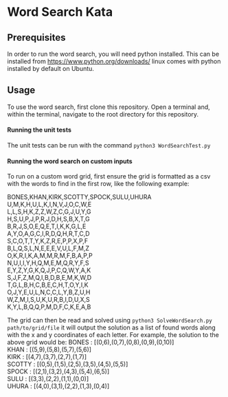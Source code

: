 # Word Search Kata
 
 ## Prerequisites
 
 In order to run the word search, you will need python installed. This can be installed from 
 https://www.python.org/downloads/ linux comes with python installed by default on Ubuntu.
 
 ## Usage
 
 To use the word search, first clone this repository. Open a terminal and, within the terminal, 
 navigate to the root directory for this repository.
 
 #### Running the unit tests
 The unit tests can be run with the command `python3 WordSearchTest.py`
 
 #### Running the word search on custom inputs
 To run on a custom word grid, first ensure the grid is formatted as a csv with the words to 
 find in the first row, like the following example: 

BONES,KHAN,KIRK,SCOTTY,SPOCK,SULU,UHURA  
U,M,K,H,U,L,K,I,N,V,J,O,C,W,E  
L,L,S,H,K,Z,Z,W,Z,C,G,J,U,Y,G  
H,S,U,P,J,P,R,J,D,H,S,B,X,T,G  
B,R,J,S,O,E,Q,E,T,I,K,K,G,L,E  
A,Y,O,A,G,C,I,R,D,Q,H,R,T,C,D  
S,C,O,T,T,Y,K,Z,R,E,P,P,X,P,F  
B,L,Q,S,L,N,E,E,E,V,U,L,F,M,Z  
O,K,R,I,K,A,M,M,R,M,F,B,A,P,P  
N,U,I,I,Y,H,Q,M,E,M,Q,R,Y,F,S  
E,Y,Z,Y,G,K,Q,J,P,C,Q,W,Y,A,K  
S,J,F,Z,M,Q,I,B,D,B,E,M,K,W,D  
T,G,L,B,H,C,B,E,C,H,T,O,Y,I,K  
O,J,Y,E,U,L,N,C,C,L,Y,B,Z,U,H  
W,Z,M,I,S,U,K,U,R,B,I,D,U,X,S  
K,Y,L,B,Q,Q,P,M,D,F,C,K,E,A,B  

The grid can then be read and solved  using `python3 SolveWordSearch.py path/to/grid/file` it 
will output the solution as a list of found words along with the x and y coordinates of each 
letter. For example, the solution to the above grid would be: 
BONES : [(0,6),(0,7),(0,8),(0,9),(0,10)]  
KHAN : [(5,9),(5,8),(5,7),(5,6)]  
KIRK : [(4,7),(3,7),(2,7),(1,7)]  
SCOTTY : [(0,5),(1,5),(2,5),(3,5),(4,5),(5,5)]  
SPOCK : [(2,1),(3,2),(4,3),(5,4),(6,5)]  
SULU : [(3,3),(2,2),(1,1),(0,0)]  
UHURA : [(4,0),(3,1),(2,2),(1,3),(0,4)]
